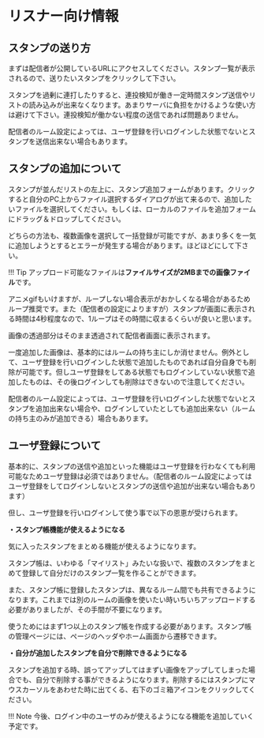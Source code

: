 # リスナー向け情報

## スタンプの送り方

まずは配信者が公開しているURLにアクセスしてください。スタンプ一覧が表示されるので、送りたいスタンプをクリックして下さい。

スタンプを過剰に連打したりすると、連投検知が働き一定時間スタンプ送信やリストの読み込みが出来なくなります。あまりサーバに負担をかけるような使い方は避けて下さい。連投検知が働かない程度の送信であれば問題ありません。

配信者のルーム設定によっては、ユーザ登録を行いログインした状態でないとスタンプを送信出来ない場合もあります。

## スタンプの追加について

スタンプが並んだリストの左上に、スタンプ追加フォームがあります。クリックすると自分のPC上からファイル選択するダイアログが出て来るので、追加したいファイルを選択してください。もしくは、ローカルのファイルを追加フォームにドラッグ＆ドロップしてください。

どちらの方法も、複数画像を選択して一括登録が可能ですが、あまり多くを一気に追加しようとするとエラーが発生する場合があります。ほどほどにして下さい。

!!! Tip
    アップロード可能なファイルは**ファイルサイズが2MBまでの画像ファイル**です。

アニメgifもいけますが、ループしない場合表示がおかしくなる場合があるためループ推奨です。また（配信者の設定によりますが）スタンプが画面に表示される時間は4秒程度なので、1ループはその時間に収まるくらいが良いと思います。

画像の透過部分はそのまま透過されて配信者画面に表示されます。

一度追加した画像は、基本的にはルームの持ち主にしか消せません。例外として、ユーザ登録を行いログインした状態で追加したものであれば自分自身でも削除が可能です。但しユーザ登録をしてある状態でもログインしていない状態で追加したものは、その後ログインしても削除はできないので注意してください。

配信者のルーム設定によっては、ユーザ登録を行いログインした状態でないとスタンプを追加出来ない場合や、ログインしていたとしても追加出来ない（ルームの持ち主のみが追加できる）場合もあります。

## ユーザ登録について

基本的に、スタンプの送信や追加といった機能はユーザ登録を行わなくても利用可能なためユーザ登録は必須ではありません。（配信者のルーム設定によってはユーザ登録をしてログインしないとスタンプの送信や追加が出来ない場合もあります）

但し、ユーザ登録を行いログインして使う事で以下の恩恵が受けられます。

**・スタンプ帳機能が使えるようになる**

気に入ったスタンプをまとめる機能が使えるようになります。

スタンプ帳は、いわゆる「マイリスト」みたいな扱いで、複数のスタンプをまとめて登録して自分だけのスタンプ一覧を作ることができます。

また、スタンプ帳に登録したスタンプは、異なるルーム間でも共有できるようになります。これまでは別のルームの画像を使いたい時いちいちアップロードする必要がありましたが、その手間が不要になります。

使うためにはまず1つ以上のスタンプ帳を作成する必要があります。スタンプ帳の管理ページには、ページのヘッダやホーム画面から遷移できます。

**・自分が追加したスタンプを自分で削除できるようになる**

スタンプを追加する時、誤ってアップしてはまずい画像をアップしてしまった場合でも、自分で削除する事ができるようになります。削除するにはスタンプにマウスカーソルをあわせた時に出てくる、右下のゴミ箱アイコンをクリックしてください。

!!! Note
    今後、ログイン中のユーザのみが使えるようになる機能を追加していく予定です。

